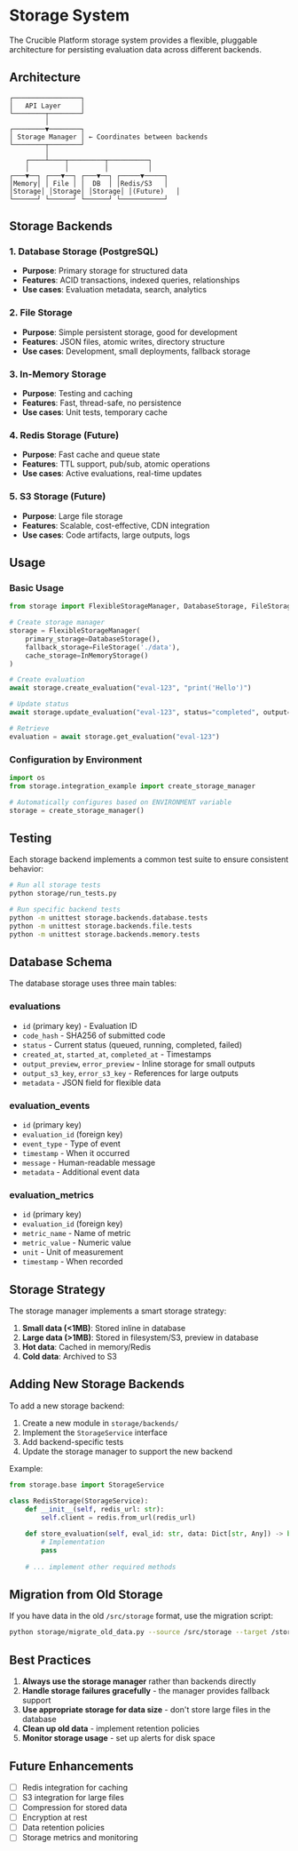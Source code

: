 # Storage System

The Crucible Platform storage system provides a flexible, pluggable architecture for persisting evaluation data across different backends.

## Architecture

```
┌─────────────────┐
│   API Layer     │
└────────┬────────┘
         │
┌────────▼────────┐
│ Storage Manager │ ← Coordinates between backends
└────────┬────────┘
         │
    ┌────┴────┬─────────┬──────────┐
    │         │         │          │
┌───▼──┐ ┌───▼──┐ ┌───▼──┐ ┌─────▼─────┐
│Memory│ │ File │ │  DB  │ │Redis/S3   │
│Storage│ │Storage│ │Storage│ │(Future)   │
└──────┘ └──────┘ └──────┘ └───────────┘
```

## Storage Backends

### 1. **Database Storage** (PostgreSQL)
- **Purpose**: Primary storage for structured data
- **Features**: ACID transactions, indexed queries, relationships
- **Use cases**: Evaluation metadata, search, analytics

### 2. **File Storage**
- **Purpose**: Simple persistent storage, good for development
- **Features**: JSON files, atomic writes, directory structure
- **Use cases**: Development, small deployments, fallback storage

### 3. **In-Memory Storage**
- **Purpose**: Testing and caching
- **Features**: Fast, thread-safe, no persistence
- **Use cases**: Unit tests, temporary cache

### 4. **Redis Storage** (Future)
- **Purpose**: Fast cache and queue state
- **Features**: TTL support, pub/sub, atomic operations
- **Use cases**: Active evaluations, real-time updates

### 5. **S3 Storage** (Future)
- **Purpose**: Large file storage
- **Features**: Scalable, cost-effective, CDN integration
- **Use cases**: Code artifacts, large outputs, logs

## Usage

### Basic Usage

```python
from storage import FlexibleStorageManager, DatabaseStorage, FileStorage

# Create storage manager
storage = FlexibleStorageManager(
    primary_storage=DatabaseStorage(),
    fallback_storage=FileStorage('./data'),
    cache_storage=InMemoryStorage()
)

# Create evaluation
await storage.create_evaluation("eval-123", "print('Hello')")

# Update status
await storage.update_evaluation("eval-123", status="completed", output="Hello")

# Retrieve
evaluation = await storage.get_evaluation("eval-123")
```

### Configuration by Environment

```python
import os
from storage.integration_example import create_storage_manager

# Automatically configures based on ENVIRONMENT variable
storage = create_storage_manager()
```

## Testing

Each storage backend implements a common test suite to ensure consistent behavior:

```bash
# Run all storage tests
python storage/run_tests.py

# Run specific backend tests
python -m unittest storage.backends.database.tests
python -m unittest storage.backends.file.tests
python -m unittest storage.backends.memory.tests
```

## Database Schema

The database storage uses three main tables:

### evaluations
- `id` (primary key) - Evaluation ID
- `code_hash` - SHA256 of submitted code
- `status` - Current status (queued, running, completed, failed)
- `created_at`, `started_at`, `completed_at` - Timestamps
- `output_preview`, `error_preview` - Inline storage for small outputs
- `output_s3_key`, `error_s3_key` - References for large outputs
- `metadata` - JSON field for flexible data

### evaluation_events
- `id` (primary key)
- `evaluation_id` (foreign key)
- `event_type` - Type of event
- `timestamp` - When it occurred
- `message` - Human-readable message
- `metadata` - Additional event data

### evaluation_metrics
- `id` (primary key)
- `evaluation_id` (foreign key)
- `metric_name` - Name of metric
- `metric_value` - Numeric value
- `unit` - Unit of measurement
- `timestamp` - When recorded

## Storage Strategy

The storage manager implements a smart storage strategy:

1. **Small data (<1MB)**: Stored inline in database
2. **Large data (>1MB)**: Stored in filesystem/S3, preview in database
3. **Hot data**: Cached in memory/Redis
4. **Cold data**: Archived to S3

## Adding New Storage Backends

To add a new storage backend:

1. Create a new module in `storage/backends/`
2. Implement the `StorageService` interface
3. Add backend-specific tests
4. Update the storage manager to support the new backend

Example:
```python
from storage.base import StorageService

class RedisStorage(StorageService):
    def __init__(self, redis_url: str):
        self.client = redis.from_url(redis_url)
    
    def store_evaluation(self, eval_id: str, data: Dict[str, Any]) -> bool:
        # Implementation
        pass
    
    # ... implement other required methods
```

## Migration from Old Storage

If you have data in the old `/src/storage` format, use the migration script:

```bash
python storage/migrate_old_data.py --source /src/storage --target /storage
```

## Best Practices

1. **Always use the storage manager** rather than backends directly
2. **Handle storage failures gracefully** - the manager provides fallback support
3. **Use appropriate storage for data size** - don't store large files in the database
4. **Clean up old data** - implement retention policies
5. **Monitor storage usage** - set up alerts for disk space

## Future Enhancements

- [ ] Redis integration for caching
- [ ] S3 integration for large files
- [ ] Compression for stored data
- [ ] Encryption at rest
- [ ] Data retention policies
- [ ] Storage metrics and monitoring
